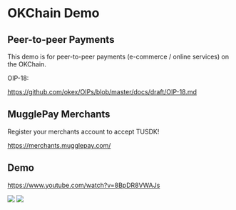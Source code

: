 # OKChain Demo

## Peer-to-peer Payments

This demo is for peer-to-peer payments (e-commerce / online services) on the OKChain.

OIP-18: 

https://github.com/okex/OIPs/blob/master/docs/draft/OIP-18.md


## MugglePay Merchants

Register your merchants account to accept TUSDK!

https://merchants.mugglepay.com/

## Demo

https://www.youtube.com/watch?v=8BpDR8VWAJs


<img src="https://cdn.mugglepay.com/pay/demo/okchain/okchain-shop.jpg">


<img src="https://cdn.mugglepay.com/pay/demo/okchain/okchain-pay.jpg">
